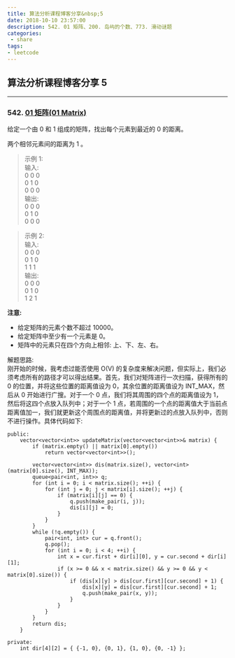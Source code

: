 ```yaml
---
title: 算法分析课程博客分享&nbsp;5
date: 2018-10-10 23:57:00
description: 542. 01 矩阵、200. 岛屿的个数、773. 滑动谜题
categories:
 - share
tags: 
- leetcode
---
```


## 算法分析课程博客分享&nbsp;5

----------

### 542. [01 矩阵(01 Matrix)](https://leetcode-cn.com/problems/01-matrix/description/)

给定一个由 0 和 1 组成的矩阵，找出每个元素到最近的 0 的距离。 <br />

两个相邻元素间的距离为 1 。 <br />

> 示例 1: <br />
> 输入: <br />
> 0 0 0 <br />
> 0 1 0 <br />
> 0 0 0 <br />
> 输出: <br />
> 0 0 0 <br />
> 0 1 0 <br />
> 0 0 0 <br />

> 示例 2: <br />
> 输入: <br />
> 0 0 0 <br />
> 0 1 0 <br />
> 1 1 1 <br />
> 输出: <br />
> 0 0 0 <br />
> 0 1 0 <br />
> 1 2 1 <br />

**注意:** <br />
- 给定矩阵的元素个数不超过 10000。
- 给定矩阵中至少有一个元素是 0。
- 矩阵中的元素只在四个方向上相邻: 上、下、左、右。


解题思路: <br />
刚开始的时候，我考虑过能否使用 O(V) 的复杂度来解决问题，但实际上，我们必须考虑所有的路径才可以得出结果。首先，我们对矩阵进行一次扫描，获得所有的 0 的位置，并将这些位置的距离值设为 0，其余位置的距离值设为 INT_MAX，然后从 0 开始进行广搜。对于一个 0 点，我们将其周围的四个点的距离值设为 1，然后将这四个点放入队列中；对于一个 1 点，若周围的一个点的距离值大于当前点距离值加一，我们就更新这个周围点的距离值，并将更新过的点放入队列中，否则不进行操作。具体代码如下: <br />

```
public:
    vector<vector<int>> updateMatrix(vector<vector<int>>& matrix) {
        if (matrix.empty() || matrix[0].empty())
            return vector<vector<int>>();
        
        vector<vector<int>> dis(matrix.size(), vector<int>(matrix[0].size(), INT_MAX));
        queue<pair<int, int>> q;
        for (int i = 0; i < matrix.size(); ++i) {
            for (int j = 0; j < matrix[i].size(); ++j) {
                if (matrix[i][j] == 0) {
                    q.push(make_pair(i, j));
                    dis[i][j] = 0;
                }
            }
        }
        while (!q.empty()) {
            pair<int, int> cur = q.front();
            q.pop();
            for (int i = 0; i < 4; ++i) {
                int x = cur.first + dir[i][0], y = cur.second + dir[i][1];
                if (x >= 0 && x < matrix.size() && y >= 0 && y < matrix[0].size()) {
                    if (dis[x][y] > dis[cur.first][cur.second] + 1) {
                        dis[x][y] = dis[cur.first][cur.second] + 1;
                        q.push(make_pair(x, y));
                    }
                }
            }
        }
        return dis;
    }
    
private:
    int dir[4][2] = { {-1, 0}, {0, 1}, {1, 0}, {0, -1} };
```
<br />

